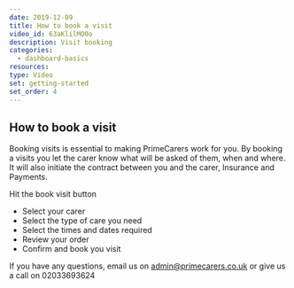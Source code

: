 ```yaml
---
date: 2019-12-09
title: How to book a visit
video_id: 63aKlilMO0o
description: Visit booking
categories:
  - dashboard-basics
resources:
type: Video
set: getting-started
set_order: 4
---
```


## How to book a visit

Booking visits is essential to making PrimeCarers work for you. By booking a visits you let the carer know what will be asked of them, when and where. It will also initiate the contract between you and the carer, Insurance and Payments.

Hit the book visit button
 - Select your carer
 - Select the type of care you need
 - Select the times and dates required
 - Review your order
 - Confirm and book you visit

If you have any questions, email us on admin@primecarers.co.uk or give us a call on 02033693624
